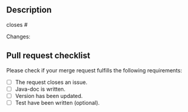 ## Description

closes #

Changes:

## Pull request checklist

Please check if your merge request fulfills the following requirements:

- [ ] The request closes an issue.
- [ ] Java-doc is written.
- [ ] Version has been updated.
- [ ] Test have been written (optional).
